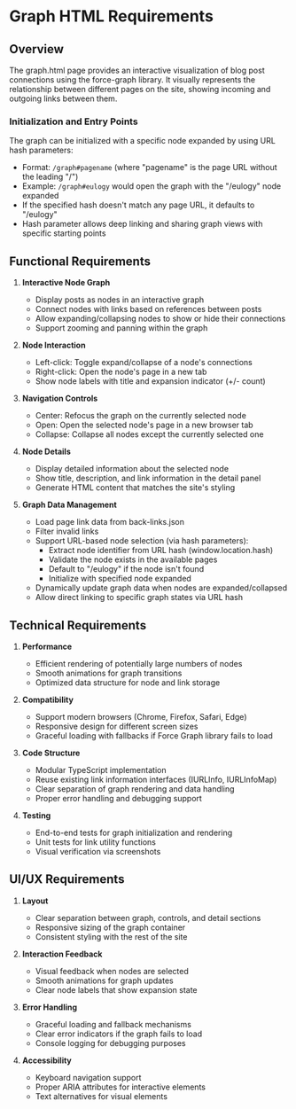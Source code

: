 # Graph HTML Requirements

## Overview

The graph.html page provides an interactive visualization of blog post connections using the force-graph library. It visually represents the relationship between different pages on the site, showing incoming and outgoing links between them.

### Initialization and Entry Points

The graph can be initialized with a specific node expanded by using URL hash parameters:

- Format: `/graph#pagename` (where "pagename" is the page URL without the leading "/")
- Example: `/graph#eulogy` would open the graph with the "/eulogy" node expanded
- If the specified hash doesn't match any page URL, it defaults to "/eulogy"
- Hash parameter allows deep linking and sharing graph views with specific starting points

## Functional Requirements

1. **Interactive Node Graph**

   - Display posts as nodes in an interactive graph
   - Connect nodes with links based on references between posts
   - Allow expanding/collapsing nodes to show or hide their connections
   - Support zooming and panning within the graph

2. **Node Interaction**

   - Left-click: Toggle expand/collapse of a node's connections
   - Right-click: Open the node's page in a new tab
   - Show node labels with title and expansion indicator (+/- count)

3. **Navigation Controls**

   - Center: Refocus the graph on the currently selected node
   - Open: Open the selected node's page in a new browser tab
   - Collapse: Collapse all nodes except the currently selected one

4. **Node Details**

   - Display detailed information about the selected node
   - Show title, description, and link information in the detail panel
   - Generate HTML content that matches the site's styling

5. **Graph Data Management**
   - Load page link data from back-links.json
   - Filter invalid links
   - Support URL-based node selection (via hash parameters):
     - Extract node identifier from URL hash (window.location.hash)
     - Validate the node exists in the available pages
     - Default to "/eulogy" if the node isn't found
     - Initialize with specified node expanded
   - Dynamically update graph data when nodes are expanded/collapsed
   - Allow direct linking to specific graph states via URL hash

## Technical Requirements

1. **Performance**

   - Efficient rendering of potentially large numbers of nodes
   - Smooth animations for graph transitions
   - Optimized data structure for node and link storage

2. **Compatibility**

   - Support modern browsers (Chrome, Firefox, Safari, Edge)
   - Responsive design for different screen sizes
   - Graceful loading with fallbacks if Force Graph library fails to load

3. **Code Structure**

   - Modular TypeScript implementation
   - Reuse existing link information interfaces (IURLInfo, IURLInfoMap)
   - Clear separation of graph rendering and data handling
   - Proper error handling and debugging support

4. **Testing**
   - End-to-end tests for graph initialization and rendering
   - Unit tests for link utility functions
   - Visual verification via screenshots

## UI/UX Requirements

1. **Layout**

   - Clear separation between graph, controls, and detail sections
   - Responsive sizing of the graph container
   - Consistent styling with the rest of the site

2. **Interaction Feedback**

   - Visual feedback when nodes are selected
   - Smooth animations for graph updates
   - Clear node labels that show expansion state

3. **Error Handling**

   - Graceful loading and fallback mechanisms
   - Clear error indicators if the graph fails to load
   - Console logging for debugging purposes

4. **Accessibility**
   - Keyboard navigation support
   - Proper ARIA attributes for interactive elements
   - Text alternatives for visual elements
